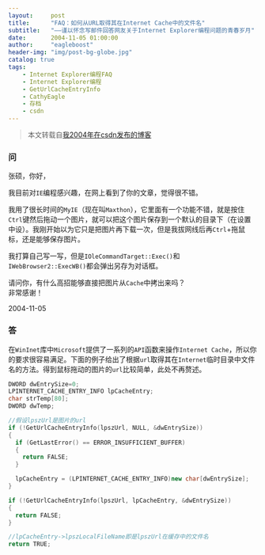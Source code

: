 ```yaml
---
layout:     post
title:      "FAQ：如何从URL取得其在Internet Cache中的文件名"
subtitle:   "——谨以怀念写邮件回答网友关于Internet Explorer编程问题的青春岁月"
date:       2004-11-05 01:00:00
author:     "eagleboost"
header-img: "img/post-bg-globe.jpg"
catalog: true
tags:
    - Internet Explorer编程FAQ
    - Internet Explorer编程
    - GetUrlCacheEntryInfo
    - CathyEagle
    - 存档
    - csdn
---
```


> 本文转载自[我2004年在csdn发布的博客](https://blog.csdn.net/CathyEagle/article/details/167900)

### 问

张硕，你好，   

我目前对`IE`编程感兴趣，在网上看到了你的文章，觉得很不错。   

我用了很长时间的`MyIE`（现在叫`Maxthon`），它里面有一个功能不错，就是按住`Ctrl`键然后拖动一个图片，就可以把这个图片保存到一个默认的目录下（在设置中设）。我刚开始以为它只是把图片再下载一次，但是我拔网线后再`Ctrl`+拖鼠标，还是能够保存图片。   

我打算自己写一写，但是`IOleCommandTarget::Exec()`和`IWebBrowser2::ExecWB()`都会弹出另存为对话框。   

请问你，有什么高招能够直接把图片从`Cache`中拷出来吗？   
非常感谢！ 

2004-11-05

### 答

在`WinInet`库中`Microsoft`提供了一系列的`API`函数来操作`Internet Cache`，所以你的要求很容易满足。下面的例子给出了根据`url`取得其在`Internet`临时目录中文件名的方法。得到鼠标拖动的图片的`url`比较简单，此处不再赘述。

```c++
DWORD dwEntrySize=0;
LPINTERNET_CACHE_ENTRY_INFO lpCacheEntry;
char strTemp[80];
DWORD dwTemp;

//假设lpszUrl是图片的url
if (!GetUrlCacheEntryInfo(lpszUrl, NULL, &dwEntrySize))
{
  if (GetLastError() == ERROR_INSUFFICIENT_BUFFER)
  {
    return FALSE;
  }

  lpCacheEntry = (LPINTERNET_CACHE_ENTRY_INFO)new char[dwEntrySize];
}

if (!GetUrlCacheEntryInfo(lpszUrl, lpCacheEntry, &dwEntrySize))
{
  return FALSE;
}

//lpCacheEntry->lpszLocalFileName即是lpszUrl在缓存中的文件名
return TRUE;
```